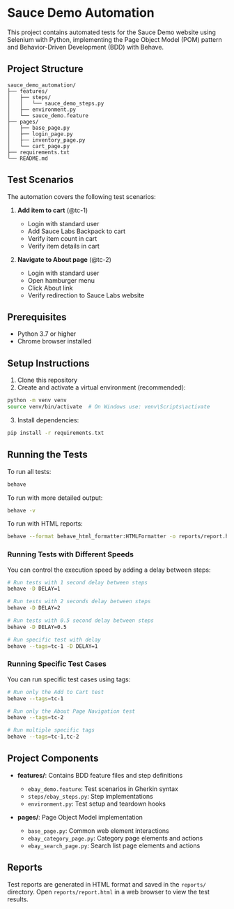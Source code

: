# Sauce Demo Automation

This project contains automated tests for the Sauce Demo website using Selenium with Python, implementing the Page Object Model (POM) pattern and Behavior-Driven Development (BDD) with Behave.

## Project Structure

```
sauce_demo_automation/
├── features/
│   ├── steps/
│   │   └── sauce_demo_steps.py
│   ├── environment.py
│   └── sauce_demo.feature
├── pages/
│   ├── base_page.py
│   ├── login_page.py
│   ├── inventory_page.py
│   └── cart_page.py
├── requirements.txt
└── README.md
```

## Test Scenarios

The automation covers the following test scenarios:

1. **Add item to cart** (@tc-1)
   - Login with standard user
   - Add Sauce Labs Backpack to cart
   - Verify item count in cart
   - Verify item details in cart

2. **Navigate to About page** (@tc-2)
   - Login with standard user
   - Open hamburger menu
   - Click About link
   - Verify redirection to Sauce Labs website

## Prerequisites

- Python 3.7 or higher
- Chrome browser installed

## Setup Instructions

1. Clone this repository
2. Create and activate a virtual environment (recommended):
```bash
python -m venv venv
source venv/bin/activate  # On Windows use: venv\Scripts\activate
```

3. Install dependencies:
```bash
pip install -r requirements.txt
```

## Running the Tests

To run all tests:
```bash
behave
```

To run with more detailed output:
```bash
behave -v
```

To run with HTML reports:
```bash
behave --format behave_html_formatter:HTMLFormatter -o reports/report.html
```

### Running Tests with Different Speeds

You can control the execution speed by adding a delay between steps:

```bash
# Run tests with 1 second delay between steps
behave -D DELAY=1

# Run tests with 2 seconds delay between steps
behave -D DELAY=2

# Run tests with 0.5 second delay between steps
behave -D DELAY=0.5

# Run specific test with delay
behave --tags=tc-1 -D DELAY=1
```

### Running Specific Test Cases

You can run specific test cases using tags:

```bash
# Run only the Add to Cart test
behave --tags=tc-1

# Run only the About Page Navigation test
behave --tags=tc-2

# Run multiple specific tags
behave --tags=tc-1,tc-2
```

## Project Components

- **features/**: Contains BDD feature files and step definitions
  - `ebay_demo.feature`: Test scenarios in Gherkin syntax
  - `steps/ebay_steps.py`: Step implementations
  - `environment.py`: Test setup and teardown hooks

- **pages/**: Page Object Model implementation
  - `base_page.py`: Common web element interactions
  - `ebay_category_page.py`: Category page elements and actions
  - `ebay_search_page.py`: Search list page elements and actions

## Reports

Test reports are generated in HTML format and saved in the `reports/` directory. Open `reports/report.html` in a web browser to view the test results.
